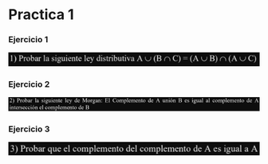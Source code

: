# Practica 1

### Ejercicio 1

![Alt text](image.png)

### Ejercicio 2

![Alt text](image-1.png)

### Ejercicio 3

![Alt text](image-2.png)